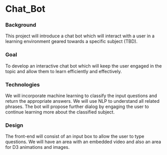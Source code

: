 # Chat_Bot

### Background
This project will introduce a chat bot which will interact with a user in a learning environment geared towards a specific subject (TBD).

### Goal
To develop an interactive chat bot which will keep the user engaged in the topic and allow them to learn efficiently and effectively.

### Technologies
We will incorporate machine learning to classify the input questions and return the appropriate answers. We will use NLP to understand all related phrases. The bot will propose further dialog by engaging the user to continue learning more about the classified subject.

### Design
The front-end will consist of an input box to allow the user to type questions. We will have an area with an embedded video and also an area for D3 animations and images.
